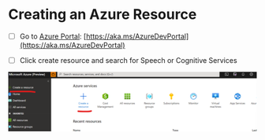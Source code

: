 # Creating an Azure Resource

* [ ] Go to [Azure Portal](https://portal.azure.com/?WT.mc\_id=aiml-8567-ayyonet): [https://aka.ms/AzureDevPortal](https://aka.ms/AzureDevPortal)
* [ ] Click create resource and search for Speech or Cognitive Services



![Azure Portal Create Resource](../../.gitbook/assets/portal.png)
